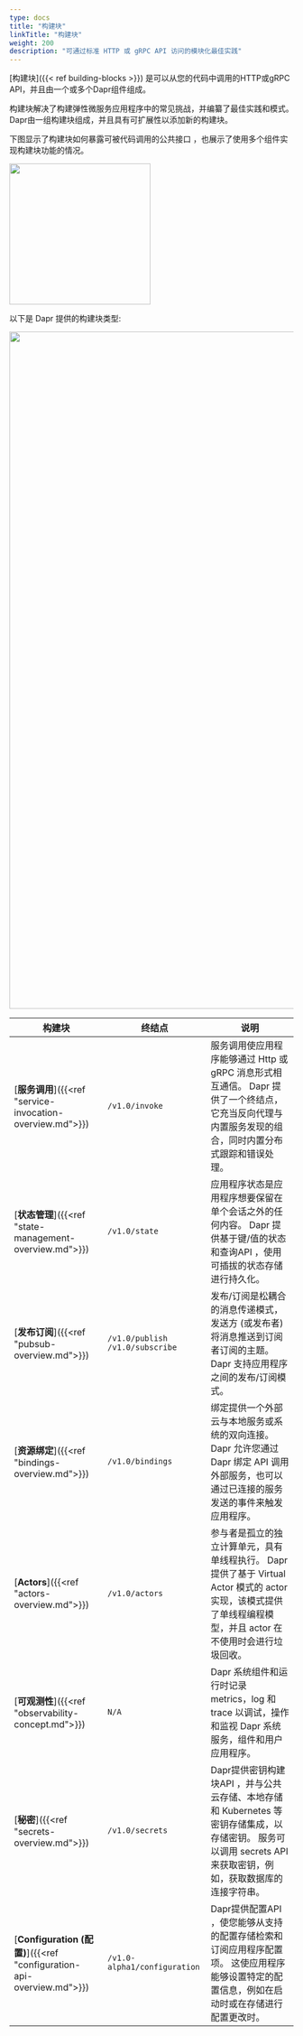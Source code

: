 ```yaml
---
type: docs
title: "构建块"
linkTitle: "构建块"
weight: 200
description: "可通过标准 HTTP 或 gRPC API 访问的模块化最佳实践"
---
```


[构建块]({{< ref building-blocks >}}) 是可以从您的代码中调用的HTTP或gRPC API，并且由一个或多个Dapr组件组成。

构建块解决了构建弹性微服务应用程序中的常见挑战，并编纂了最佳实践和模式。 Dapr由一组构建块组成，并且具有可扩展性以添加新的构建块。

下图显示了构建块如何暴露可被代码调用的公共接口 ，也展示了使用多个组件实现构建块功能的情况。

<img src="/images/concepts-building-blocks.png" width=250>

以下是 Dapr 提供的构建块类型:

<img src="/images/building_blocks.png" width=1200>

| 构建块                                                                 | 终结点                               | 说明                                                                                                |
| ------------------------------------------------------------------- | --------------------------------- | ------------------------------------------------------------------------------------------------- |
| [**服务调用**]({{<ref "service-invocation-overview.md">}})              | `/v1.0/invoke`                    | 服务调用使应用程序能够通过 Http 或 gRPC 消息形式相互通信。 Dapr 提供了一个终结点，它充当反向代理与内置服务发现的组合，同时内置分布式跟踪和错误处理。               |
| [**状态管理**]({{<ref "state-management-overview.md">}})                | `/v1.0/state`                     | 应用程序状态是应用程序想要保留在单个会话之外的任何内容。 Dapr 提供基于键/值的状态和查询API ，使用可插拔的状态存储进行持久化。                              |
| [**发布订阅**]({{<ref "pubsub-overview.md">}})                          | `/v1.0/publish` `/v1.0/subscribe` | 发布/订阅是松耦合的消息传递模式，发送方 (或发布者) 将消息推送到订阅者订阅的主题。 Dapr 支持应用程序之间的发布/订阅模式。                                |
| [**资源绑定**]({{<ref "bindings-overview.md">}})                        | `/v1.0/bindings`                  | 绑定提供一个外部云与本地服务或系统的双向连接。 Dapr 允许您通过 Dapr 绑定 API 调用外部服务，也可以通过已连接的服务发送的事件来触发应用程序。                    |
| [**Actors**]({{<ref "actors-overview.md">}})                        | `/v1.0/actors`                    | 参与者是孤立的独立计算单元，具有单线程执行。 Dapr 提供了基于 Virtual Actor 模式的 actor 实现，该模式提供了单线程编程模型，并且 actor 在不使用时会进行垃圾回收。 |
| [**可观测性**]({{<ref "observability-concept.md">}})                    | `N/A`                             | Dapr 系统组件和运行时记录 metrics，log 和 trace 以调试，操作和监视 Dapr 系统服务，组件和用户应用程序。                                |
| [**秘密**]({{<ref "secrets-overview.md">}})                           | `/v1.0/secrets`                   | Dapr提供密钥构建块API ，并与公共云存储、本地存储和 Kubernetes 等密钥存储集成，以存储密钥。 服务可以调用 secrets API 来获取密钥，例如，获取数据库的连接字符串。  |
| [**Configuration (配置)**]({{<ref "configuration-api-overview.md">}}) | `/v1.0-alpha1/configuration`      | Dapr提供配置API ，使您能够从支持的配置存储检索和订阅应用程序配置项。 这使应用程序能够设置特定的配置信息，例如在启动时或在存储进行配置更改时。                       | 
